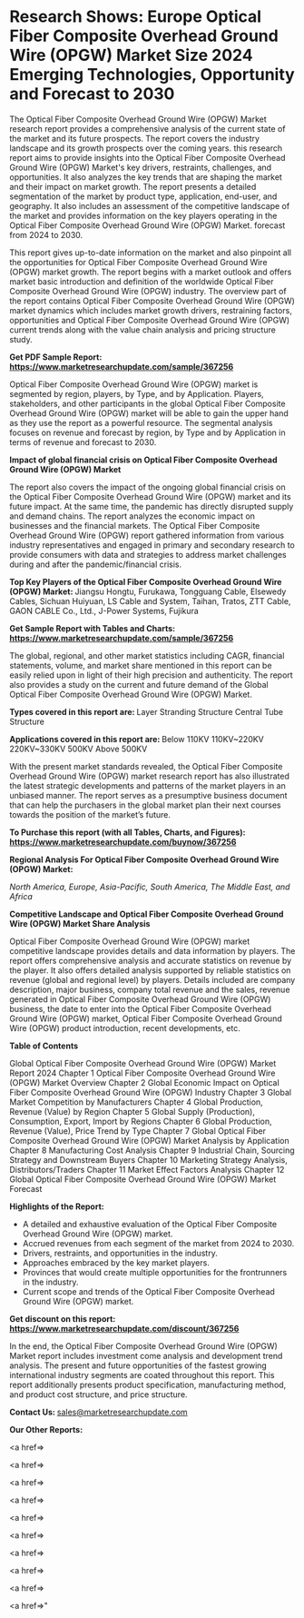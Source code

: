 # Research Shows: Europe Optical Fiber Composite Overhead Ground Wire (OPGW) Market Size 2024 Emerging Technologies, Opportunity and Forecast to 2030

The Optical Fiber Composite Overhead Ground Wire (OPGW) Market research report provides a comprehensive analysis of the current state of the market and its future prospects. The report covers the industry landscape and its growth prospects over the coming years. this research report aims to provide insights into the Optical Fiber Composite Overhead Ground Wire (OPGW) Market's key drivers, restraints, challenges, and opportunities. It also analyzes the key trends that are shaping the market and their impact on market growth. The report presents a detailed segmentation of the market by product type, application, end-user, and geography. It also includes an assessment of the competitive landscape of the market and provides information on the key players operating in the Optical Fiber Composite Overhead Ground Wire (OPGW) Market. forecast from 2024 to 2030.

This report gives up-to-date information on the market and also pinpoint all the opportunities for Optical Fiber Composite Overhead Ground Wire (OPGW) market growth. The report begins with a market outlook and offers market basic introduction and definition of the worldwide Optical Fiber Composite Overhead Ground Wire (OPGW) industry. The overview part of the report contains Optical Fiber Composite Overhead Ground Wire (OPGW) market dynamics which includes market growth drivers, restraining factors, opportunities and Optical Fiber Composite Overhead Ground Wire (OPGW) current trends along with the value chain analysis and pricing structure study.

<strong><b>Get PDF Sample Report: <a href=https://www.marketresearchupdate.com/sample/367256>https://www.marketresearchupdate.com/sample/367256</a></b></strong>

Optical Fiber Composite Overhead Ground Wire (OPGW) market is segmented by region, players, by Type, and by Application. Players, stakeholders, and other participants in the global Optical Fiber Composite Overhead Ground Wire (OPGW) market will be able to gain the upper hand as they use the report as a powerful resource. The segmental analysis focuses on revenue and forecast by region, by Type and by Application in terms of revenue and forecast to 2030.

<strong><b>Impact of global financial crisis on Optical Fiber Composite Overhead Ground Wire (OPGW) Market</b></strong>

The report also covers the impact of the ongoing global financial crisis on the Optical Fiber Composite Overhead Ground Wire (OPGW) market and its future impact. At the same time, the pandemic has directly disrupted supply and demand chains. The report analyzes the economic impact on businesses and the financial markets. The Optical Fiber Composite Overhead Ground Wire (OPGW) report gathered information from various industry representatives and engaged in primary and secondary research to provide consumers with data and strategies to address market challenges during and after the pandemic/financial crisis.

<strong><b>Top Key Players of the Optical Fiber Composite Overhead Ground Wire (OPGW) Market:
</b></strong>Jiangsu Hongtu, Furukawa, Tongguang Cable, Elsewedy Cables, Sichuan Huiyuan, LS Cable and System, Taihan, Tratos, ZTT Cable, GAON CABLE Co., Ltd., J-Power Systems, Fujikura<strong><b>
</b></strong>

<strong><b>Get Sample Report with Tables and Charts: <a href=https://www.marketresearchupdate.com/sample/367256>https://www.marketresearchupdate.com/sample/367256</a></b></strong>

The global, regional, and other market statistics including CAGR, financial statements, volume, and market share mentioned in this report can be easily relied upon in light of their high precision and authenticity. The report also provides a study on the current and future demand of the Global Optical Fiber Composite Overhead Ground Wire (OPGW) Market.

<strong><b>Types covered in this report are:
</b></strong>Layer Stranding Structure
Central Tube Structure<strong><b>
</b></strong>

<strong><b>Applications covered in this report are:
</b></strong>Below 110KV
110KV~220KV
220KV~330KV
500KV
Above 500KV<strong><b>
</b></strong>

With the present market standards revealed, the Optical Fiber Composite Overhead Ground Wire (OPGW) market research report has also illustrated the latest strategic developments and patterns of the market players in an unbiased manner. The report serves as a presumptive business document that can help the purchasers in the global market plan their next courses towards the position of the market’s future.

<strong><b>To Purchase this report (with all Tables, Charts, and Figures): <a href=https://www.marketresearchupdate.com/buynow/367256>https://www.marketresearchupdate.com/buynow/367256</a></b></strong>

<strong><b>Regional Analysis For Optical Fiber Composite Overhead Ground Wire (OPGW) Market:</b></strong>

<em><i>North America, Europe, Asia-Pacific, South America, The Middle East, and Africa</i></em>

<strong><b>Competitive Landscape and Optical Fiber Composite Overhead Ground Wire (OPGW) Market Share Analysis</b></strong>

Optical Fiber Composite Overhead Ground Wire (OPGW) market competitive landscape provides details and data information by players. The report offers comprehensive analysis and accurate statistics on revenue by the player. It also offers detailed analysis supported by reliable statistics on revenue (global and regional level) by players. Details included are company description, major business, company total revenue and the sales, revenue generated in Optical Fiber Composite Overhead Ground Wire (OPGW) business, the date to enter into the Optical Fiber Composite Overhead Ground Wire (OPGW) market, Optical Fiber Composite Overhead Ground Wire (OPGW) product introduction, recent developments, etc.

<strong><b>Table of Contents</b></strong>

Global Optical Fiber Composite Overhead Ground Wire (OPGW) Market Report 2024
Chapter 1 Optical Fiber Composite Overhead Ground Wire (OPGW) Market Overview
Chapter 2 Global Economic Impact on Optical Fiber Composite Overhead Ground Wire (OPGW) Industry
Chapter 3 Global Market Competition by Manufacturers
Chapter 4 Global Production, Revenue (Value) by Region
Chapter 5 Global Supply (Production), Consumption, Export, Import by Regions
Chapter 6 Global Production, Revenue (Value), Price Trend by Type
Chapter 7 Global Optical Fiber Composite Overhead Ground Wire (OPGW) Market Analysis by Application
Chapter 8 Manufacturing Cost Analysis
Chapter 9 Industrial Chain, Sourcing Strategy and Downstream Buyers
Chapter 10 Marketing Strategy Analysis, Distributors/Traders
Chapter 11 Market Effect Factors Analysis
Chapter 12 Global Optical Fiber Composite Overhead Ground Wire (OPGW) Market Forecast

<strong><b>Highlights of the Report:</b></strong>

- A detailed and exhaustive evaluation of the Optical Fiber Composite Overhead Ground Wire (OPGW) market.
- Accrued revenues from each segment of the market from 2024 to 2030.
- Drivers, restraints, and opportunities in the industry.
- Approaches embraced by the key market players.
- Provinces that would create multiple opportunities for the frontrunners in the industry.
- Current scope and trends of the Optical Fiber Composite Overhead Ground Wire (OPGW) market.

<strong><b>Get discount on this report: <a href=https://www.marketresearchupdate.com/discount/367256>https://www.marketresearchupdate.com/discount/367256</a></b></strong>

In the end, the Optical Fiber Composite Overhead Ground Wire (OPGW) Market report includes investment come analysis and development trend analysis. The present and future opportunities of the fastest growing international industry segments are coated throughout this report. This report additionally presents product specification, manufacturing method, and product cost structure, and price structure.

<strong><b>Contact Us:
</b></strong>sales@marketresearchupdate.com

<strong>Our Other Reports:</strong>

<a href=></a>

<a href=></a>

<a href=></a>

<a href=></a>

<a href=></a>

<a href=></a>

<a href=></a>

<a href=></a>

<a href=></a>

<a href=></a>"
